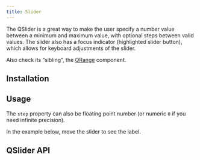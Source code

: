 ```yaml
---
title: Slider
---
```

The QSlider is a great way to make the user specify a number value between a minimum and maximum value, with optional steps between valid values. The slider also has a focus indicator (highlighted slider button), which allows for keyboard adjustments of the slider.

Also check its “sibling”, the [QRange](/vue-components/range) component.

## Installation
<doc-installation components="QSlider" />

## Usage
<doc-example title="Standard" file="QSlider/Standard" />

<doc-example title="With step" file="QSlider/Step" />

The `step` property can also be floating point number (or numeric `0` if you need infinite precision).

<doc-example title="Floating point" file="QSlider/FloatingPoint" />

In the example below, move the slider to see the label.

<doc-example title="With label" file="QSlider/Label" />

<doc-example title="Snaps to steps" file="QSlider/Snap" />

<doc-example title="Markers" file="QSlider/Markers" />

<doc-example title="Always display label" file="QSlider/LabelAlways" />

<doc-example title="Dark" file="QSlider/Dark" dark />

<doc-example title="Lazy input" file="QSlider/Lazy" />

<doc-example title="Readonly" file="QSlider/Readonly" />

<doc-example title="Disable" file="QSlider/Disable" />

<doc-example title="Using with a list" file="QSlider/List" />

## QSlider API
<doc-api file="QSlider" />
